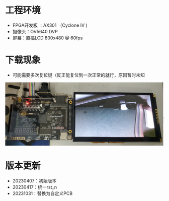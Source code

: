 # 工程环境

+ FPGA开发板 ：AX301 （Cyclone IV )
+ 摄像头：OV5640 DVP
+ 屏幕：直插LCD 800x480 @ 60fps



# 下载现象

- 可能需要多次复位键（反正能复位到一次正常的就行，原因暂时未知



![Finish](Finish.png)



# 版本更新

+ 20230407：初始版本
+ 20230417：统一rst_n
+ 20231031：替换为自定义PCB

